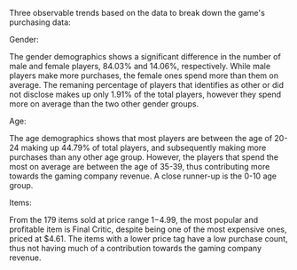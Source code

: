 Three observable trends based on the data to break down the game's purchasing data:

Gender:

The gender demographics shows a significant difference in the number of male and female players, 84.03% and 14.06%, respectively. While male players make more purchases, the female ones spend more than them on average. The remaning percentage of players that identifies as other or did not disclose makes up only 1.91% of the total players, however they spend more on average than the two other gender groups.


Age:

The age demographics shows that most players are between the age of 20-24 making up 44.79% of total players, and subsequently making more purchases than any other age group. However, the players that spend the most on average are between the age of 35-39, thus contributing more towards the gaming company revenue. A close runner-up is the 0-10 age group.


Items:

From the 179 items sold at price range $1-$4.99, the most popular and profitable item is Final Critic, despite being one of the most expensive ones, priced at $4.61. The items with a lower price tag have a low purchase count, thus not having much of a contribution towards the gaming company revenue.






